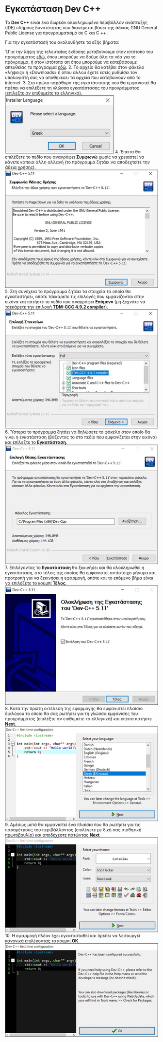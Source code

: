 # Εγκατάσταση Dev C++

Το **Dev C++** είναι ένα δωρεάν ολοκληρωμένο περιβάλλον ανάπτυξης (IDE) πλήρους δυνατότητας που διανέμεται βάσει της άδειας GNU General Public License για προγραμματισμό σε C και C ++ .

Για την εγκατάστασή του ακολουθήστε τα εξής βήματα:

1.Για την λήψη της τελευταίας έκδοσης μεταβαίνουμε στον ιστότοπο του προγράμματος [εδώ](http://orwelldevcpp.blogspot.com/), όπου μπορούμε
να δούμε όλα τα νέα για το πρόγραμμα, ή στον ιστότοπο απ όπου μπορούμε να κατεβάσουμε απευθείας το πρόγραμμα [εδώ](https://sourceforge.net/projects/orwelldevcpp/).
2. Το αρχείο θα κατέβει στον φάκελο «λήψεις» ή «Downloads» ή όπου αλλού έχετε εσείς ρυθμίσει τον υπολογιστή σας να αποθηκεύει τα αρχεία που κατεβαίνουν από το internet.
3. Στο πρώτο παράθυρο της εγκατάστασης που θα εμφανιστεί θα πρέπει να επιλέξετε τη γλώσσα εγκατάστασης του προγράμματος (επίλεξτε αν επιθυμείτε τα ελληνικά).
![1](../images/1.JPG)
4. Έπειτα θα επιλέξετε το πεδίο που αναγράφει **Συμφωνώ** χωρίς να χρειαστεί να κάνετε κάποια άλλη αλλαγή (το πρόγραμμα ζητάει να αποδεχτείτε την άδεια χρήσης).
![2](../images/2.JPG)
5. Στη συνέχεια το πρόγραμμα ζητάει τα στοιχεία τα οποία θα εγκαταστήσει, οπότε τσεκάρετε τις επιλογές που εμφανίζονται στην εικόνα και πατήστε το πεδίο που αναγράφει **Επόμενο** (μη ξεχνάτε να τσεκάρετε την επιλογή **TDM-GCC 4.9.2 compiler**).
![3](../images/3.JPG)
6. Ύστερα το πρόγραμμα ζητάει να δηλώσετε το φάκελο στον οποίο θα γίνει η εγκατάσταση (βάζοντας το στο πεδίο που εμφανίζεται στην εικόνα) και επίλεξτε το **Εγκατάσταση**.
![4](../images/4.JPG)
7. Επιλέγοντας το **Εγκατάσταση** θα ξεκινήσει και θα ολοκληρωθεί η εγκατάσταση, στο τέλος της οποίας θα εμφανιστεί αντίστοιχο μήνυμα και προτροπή για να ξεκινήσει η εφαρμογή, οπότε και το επόμενο βήμα είναι να επιλέξετε το κουμπί **Τέλος**.
![5](../images/5.JPG)
8. Κατά την πρώτη εκτέλεση της εφαρμογής θα εμφανιστεί πλαίσιο διαλόγου το οποίο θα σας ρωτήσει για τη γλώσσα εμφάνισης του προγράμματος (επιλέξτε αν επιθυμείτε τα ελληνικά) και έπειτα πατήστε **Next**.
![6](../images/6.JPG)
9. Αμέσως μετά θα εμφανιστεί ένα πλαίσιο που θα ρωτήσει για τις παραμέτρους του περιβάλλοντος (επιλέγετε με δική σας αισθητική πρωτοβουλία) και αποδέχεστε πατώντας **Next**.
![7](../images/7.JPG)
10. Η εφαρμογή πλέον έχει εγκατασταθεί και πρέπει να λειτουργεί κανονικά επιλέγοντας το κουμπί **ΟΚ**.
![8](../images/8.JPG)
